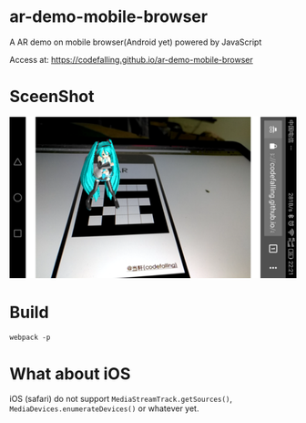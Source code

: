 # ar-demo-mobile-browser
A AR demo on mobile browser(Android yet) powered by JavaScript

Access at: https://codefalling.github.io/ar-demo-mobile-browser

# SceenShot

![preview](screenshot.png)

# Build

```shell
webpack -p
```

# What about iOS

iOS (safari) do not support `MediaStreamTrack.getSources()`, `MediaDevices.enumerateDevices()` or whatever yet.
